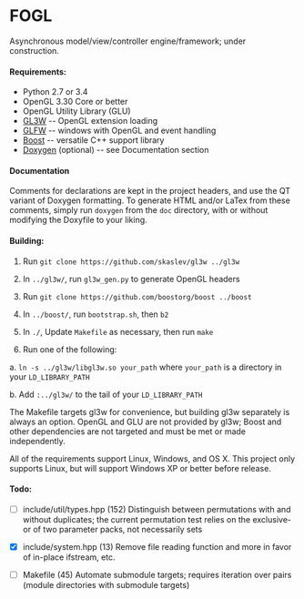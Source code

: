 # FOGL
Asynchronous model/view/controller engine/framework; under construction.

#### Requirements:
* Python 2.7 or 3.4
* OpenGL 3.30 Core or better
* OpenGL Utility Library (GLU)
* [GL3W](https://github.com/skaslev/gl3w) -- OpenGL extension loading
* [GLFW](https://github.com/glfw/glfw) -- windows with OpenGL and event handling
* [Boost](https://github.com/boostorg/boost) -- versatile C++ support library
* [Doxygen](https://github.com/doxygen/doxygen) (optional) -- see Documentation section


#### Documentation
Comments for declarations are kept in the project headers, and use the QT variant of Doxygen formatting. To generate HTML and/or LaTex from these comments, simply run `doxygen` from the `doc` directory, with or without modifying the Doxyfile to your liking.

#### Building:

1. Run `git clone https://github.com/skaslev/gl3w ../gl3w`

2. In `../gl3w/`, run `gl3w_gen.py` to generate OpenGL headers

3. Run `git clone https://github.com/boostorg/boost ../boost`

4. In `../boost/`, run `bootstrap.sh`, then `b2`

5. In `./`, Update `Makefile` as necessary, then run `make`

6. Run one of the following:

 a. `ln -s ../gl3w/libgl3w.so your_path` where `your_path` is a directory in your `LD_LIBRARY_PATH`

 b. Add `:../gl3w/` to the tail of your `LD_LIBRARY_PATH`

The Makefile targets gl3w for convenience, but building gl3w separately is always an option. OpenGL and GLU are not provided by gl3w; Boost and other dependencies are not targeted and must be met or made independently.

All of the requirements support Linux, Windows, and OS X. This project only supports Linux, but will support Windows XP or better before release. 

#### Todo:
- [ ] include/util/types.hpp (152) Distinguish between permutations with and without duplicates; the current permutation test relies on the exclusive-or of two parameter packs, not necessarily sets
- [x] include/system.hpp (13) Remove file reading function and more in favor of in-place ifstream, etc.
- [ ] Makefile (45) Automate submodule targets; requires iteration over pairs (module directories with submodule targets)


